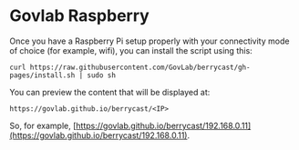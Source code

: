 # Govlab Raspberry

Once you have a Raspberry Pi setup properly with your connectivity mode of
choice (for example, wifi), you can install the script using this:

`curl https://raw.githubusercontent.com/GovLab/berrycast/gh-pages/install.sh | sudo sh`

You can preview the content that will be displayed at:

`https://govlab.github.io/berrycast/<IP>`

So, for example, [https://govlab.github.io/berrycast/192.168.0.11](https://govlab.github.io/berrycast/192.168.0.11).

